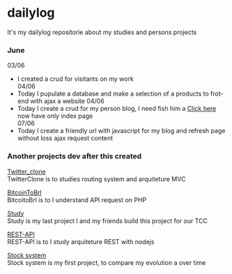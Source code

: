 # dailylog
It's my dailylog repositorie about my studies and persons projects 


### June
  03/06  
  - I created a crud for visitants on my work  
  04/06  
  - Today I pupulate a database and make a selection of a products to frot-end with ajax a website
  04/06  
  - Today I create a crud for my person blog, I need fish him a [Click here](https:://edenilsondias.com) now have only index page  
  07/06  
  - Today I create a friendly url with javascript for my blog and refresh page without loss ajax request content

### Another projects dev after this created

[Twitter_clone](https://github.com/ededias/twitter_clone)  
TwitterClone is to studies routing system and arquiteture MVC
  
[BitcoinToBrl](https://github.com/ededias/bitcointoBRL)  
  BitcoitoBrl is to I understand API request on PHP
  
[Study](https://github.com/ededias/study)  
  Study is my last project I and my friends build this project for our TCC
  
[REST-API](https://github.com/ededias/REST-API)  
  REST-API is to I study arquiteture REST with nodejs
  
[Stock system](https://github.com/ededias/Sistema-de-estoque)  
  Stock system is my first project, to compare my evolution a over time
